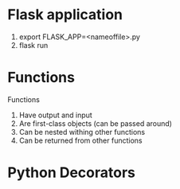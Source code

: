 # Flask application
1. export FLASK_APP=\<nameoffile\>.py
2. flask run

# Functions
Functions 
1. Have output and input
2. Are first-class objects (can be passed around)
3. Can be nested withing other functions
4. Can be returned from other functions

# Python Decorators